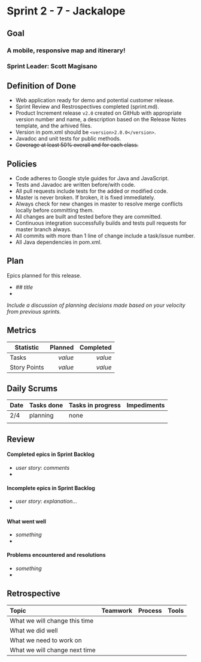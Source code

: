# Sprint 2 - 7 - Jackalope

## Goal

### A mobile, responsive map and itinerary!
### Sprint Leader: Scott Magisano

## Definition of Done

* Web application ready for demo and potential customer release.
* Sprint Review and Restrospectives completed (sprint.md).
* Product Increment release `v2.0` created on GitHub with appropriate version number and name, a description based on the Release Notes template, and the arhived files.
* Version in pom.xml should be `<version>2.0.0</version>`.
* Javadoc and unit tests for public methods.
* ~~Coverage at least 50% overall and for each class.~~

## Policies

* Code adheres to Google style guides for Java and JavaScript.
* Tests and Javadoc are written before/with code.  
* All pull requests include tests for the added or modified code.
* Master is never broken.  If broken, it is fixed immediately.
* Always check for new changes in master to resolve merge conflicts locally before committing them.
* All changes are built and tested before they are committed.
* Continuous integration successfully builds and tests pull requests for master branch always.
* All commits with more than 1 line of change include a task/issue number.
* All Java dependencies in pom.xml.

## Plan

Epics planned for this release.

* *## title*
*

*Include a discussion of planning decisions made based on your velocity from previous sprints.*

## Metrics

Statistic | Planned | Completed
--- | ---: | ---:
Tasks |  *value*   | *value* 
Story Points |  *value*  | *value* 

## Daily Scrums

Date | Tasks done  | Tasks in progress | Impediments 
:--- | :--- | :--- | :--- 
2/4 | planning | none | 
 | | | 
 
## Review

#### Completed epics in Sprint Backlog 
* *user story*:  *comments*
* 

#### Incomplete epics in Sprint Backlog 
* *user story*: *explanation...*
*

#### What went well
* *something*
*

#### Problems encountered and resolutions
* *something*
*

## Retrospective

Topic | Teamwork | Process | Tools
:--- | :--- | :--- | :---
What we will change this time |  |  | 
What we did well |  |  | 
What we need to work on |  |  |
What we will change next time |  |  | 
